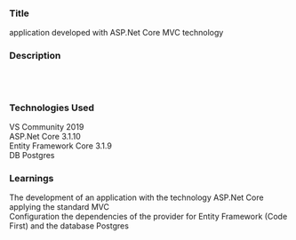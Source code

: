 ### __Title__ 

application developed with ASP.Net Core MVC technology

### __Description__

</br>
</br>

### __Technologies Used__

VS Community 2019 </br>
ASP.Net Core 3.1.10</br>
Entity Framework Core 3.1.9</br>
DB Postgres

### __Learnings__

The development of an application with the technology ASP.Net Core applying the standard MVC</br>
Configuration the dependencies of the provider for Entity Framework (Code First) and the database Postgres
